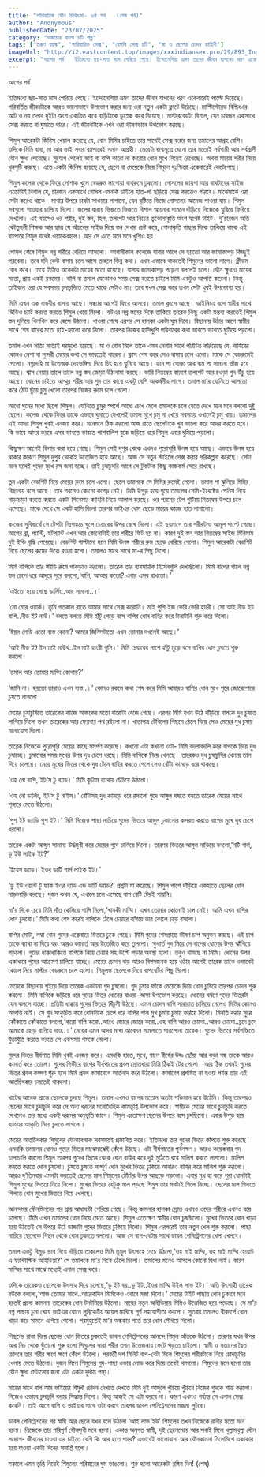 ```yaml
---
title: "পারিবারিক যৌন চিকিৎসা- ৬ষ্ঠ পর্ব   (শেষ পর্ব)"
author: "Anonymous"
publishedDate: "23/07/2025"
category: "অজাচার বাংলা চটি গল্প"
tags: ["তরুণ বয়স্ক", "পারিবারিক সেক্স", "বেঙ্গলি সেক্স চটি", "মা ও ছেলের চোদন কাহিনী"]
imageUrl: "http://i2.eastcontent.top/images/xxxindiansex.pro/29/893_Indian.jpg"
excerpt: "আগের পর্ব   ইতিমধ্যে ছয়-সাত মাস পেরিয়ে গেছে। ইন্দোনেশিয়া ভ্রমণ তাদের জীবন যাপনের ধরণ একেবারেই পাল্টে দিয়েছে। পরিবর্তিত জীবনটাকে আরও ভালোভাবে উপভোগ করার জন্য ওরা নতুন একটা ফ্লাটে উঠেছে। মাল্টিস্টোরড ব..."
---
```


আগের পর্ব


ইতিমধ্যে ছয়-সাত মাস পেরিয়ে গেছে। ইন্দোনেশিয়া ভ্রমণ তাদের জীবন যাপনের ধরণ একেবারেই পাল্টে দিয়েছে। পরিবর্তিত জীবনটাকে আরও ভালোভাবে উপভোগ করার জন্য ওরা নতুন একটা ফ্লাটে উঠেছে। মাল্টিস্টোরড বিল্ডিংএর আট ও নয় তলার দুইটা অংশ একত্রিত করে বাড়িটাকে ডুপ্লেক্স করে নিয়েছে। মাস্টারবেডটা বিশাল, যেন চারজন একসাথে সেক্স করতে বা ঘুমাতে পারে। এই জীবনটাকে এখন ওরা ভীষণভাবে উপভোগ করছে।


শিমুল আরেকটা জিনিস খেয়াল করেছে যে, বোন মিমির চাইতে তার সাথেই সেক্স করার জন্য তমালের আগ্রহ বেশি। ওদিকে মিমি বাবা, মা আর ভাই সবার ব্যাপারেই সমান আগ্রহী। মেয়েটা জন্মসূত্রে যেনো তার মতোই সর্বগামী আর সর্বগ্রাসী যৌন ক্ষুধা পেয়েছে। সুযোগ পেলেই ভাই বা বাপি কারো না কারোর ধোন মুখে নিয়েই রেখেছে। অথবা মায়ের শরীর নিয়ে খুনসুটি করছে। এতে একটা জিনিস হয়েছে যে, ছেলে বা মেয়েকে নিয়ে শিমুলে দুঃশ্চিন্তা একেবারেই কেটেগেছে।


শিমুল কলেজ থেকে ফিরে পোশাক খুলে বেডরুম লাগোয়া বাথরুমে ঢুকলো। গোসলের জায়গা আর বাথটাবের সাইজ এতোটাই বিশাল যে, চারজন একসাথে গোসল এমনকি চাইলে হাত-পা ছড়িয়ে সেক্স করতেও পারবে। মাঝেমাঝে ওরা সেটা করেও থাকে। মাথার উপরে চারটা সাওয়ার লাগানো, যেন বৃষ্টিতে ভিজে গোসলের আমেজ পাওয়া যায়। শিমুল সবগুলো শাওয়ার চালিয়ে দিলো। জলের ধারায় ভিজতে ভিজতে বিশাল আয়নার সামনে দাঁড়িয়ে নিজেকে ঘুরিয়ে ফিরিয়ে দেখলো। এই বয়সেও ওর শরীর, দুই স্তন, হিপ, তলপেট আর নিচের তৃকোনাকৃতি অংশ যথেষ্ট টাইট। দু’চারজন অতি কৌতুহলী শিক্ষক আর ছাত্র যে আঁচলের সাইড দিয়ে স্তন দেখার চেষ্ট করে, গোলাকৃতি পাছার দিকে তাকিয়ে থাকে এই ব্যাপারে শিমুল যথেষ্ট ওয়াকেবহাল। আর সে এতে মনে মনে খুশিও হয়।


গোসল শেষে শিমুল নগ্ন শরীরে বেরিয়ে আসলো। আগামীকাল কলেজে যাবার আগে সে হয়তো আর জামাকাপড় কিচ্ছুই পরবেনা। তবে যদি কেউ বাসায় চলে আসে তাহলে ভিন্ন কথা। এখন এভাবে থাকতেই শিমুলের ভালো লাগে। ফ্রীডম বোধ করে। মেয়ে মিমিও অনেকটা মায়ের মতো হয়েছে। বাসায় জামাকাপড় পড়েনা বললেই চলে। যৌন ক্ষুধাও মায়ের মতো, প্রায় একই রকমের। বাপি বা তমাল যেকোনও সময় সেক্স করতে চাইলে মিমি একটুও আপত্তি করেনা। কিন্তু তাইবলে ওরা যে সবসময় চুদাচুদিতে মেতে থাকে সেটাও না। তবে যখন সেক্স করে তখন সেটা খুবই উপভোগ্য হয়।


মিমি এখন এক বান্ধবীর বাসায় আছে। সন্ধ্যার আগেই ফিরে আসবে। তমাল ক্লাসে আছে। ডাইনিংএ বসে স্বামীর সাথে ভিডিও চ্যাট করতে করতে শিমুল খেয়ে নিলো। বউএর নগ্ন স্তনের দিকে তাকিয়ে তারেক কিছু একটা মন্তব্য করতেই শিমুল স্তন দুলিয়ে খিলখিল করে হেসে উঠলো। খাওয়া শেষে এরপর সে হালকা একটা ঘুম দিবে। বিছানায় উঠার আগে স্বামীর সাথে শেষ বারের মতো হাই-হ্যালো করে নিলো। তারপর নিজের হাসিখুশি পরিবারের কথা ভাবতে ভাবতে ঘুমিয়ে পড়লো।


তমাল এখন সত্যি সত্যিই ঘরমুখো হয়েছে। মা ও বোন মিলে তাকে এমন নেশার সাথে পরিচিত করিয়েছে যে, বাহিরের কোনও নেশা বা সুন্দরী মেয়ের কথা সে ভাবতেই পারেনা। ক্লাস শেষ করে সেও বাসায় চলে এলো। মাকে সে বেডরুমেই পেলো। নগ্নদেহি মা উত্তেজক দেহভঙ্গিমা নিয়ে চিৎ হয়ে ঘুমিয়ে আছে। ডান পা সোজা আর বাম পা সামান্য ভাঁজ হয়ে আছে। শ্বাস নেয়ার তালে তালে নগ্ন স্তন জোড়া উঠানামা করছে। ভারি নিতম্বের কারণে তলপেট আর চওড়া গুদ উঁচু হয়ে আছে। বোনের চাইতে আম্মুর শরীর আর গুদ তার কাছে একটু বেশি আকর্ষনীয় লাগে। তমাল মা’র যোনিতে আলতো করে ঠোঁট ছুঁয়ে চুমু খেলো তারপর নিজের রুমে চলে গেলো।


আধো ঘুমের মধ্যে ছিলো শিমুল। যোনিতে চুমুর স্পর্শে আধো চোখ মেলে তমালকে চলে যেতে দেখে মনে মনে বললো দুষ্টু ছেলে। কলেজ থেকে ফিরে তাকে এভাবে ঘুমাতে দেখলেই তমাল মুখে চুমু না খেয়ে সবসময় ওখানেই চুমু খায়। তমালের এই আদর শিমুল খুবই এনজয় করে। মনেমনে ঠিক করলো আজ রাতে ছেলেটাকে খুব ভালো করে আদর করতে হবে। কি ভাবে আদর করবে এসব ভাবতে ভাবতে পাশবালিশ বুকে জড়িয়ে ধরে শিমুল এবার ঘুমিয়ে পড়লো।


কিছুক্ষণ আগেই ডিনার করা হয়ে গেছে। শিমুল সেই দুপুর থেকে এখনও পুরোপুরি উলঙ্গ হয়ে আছে। এভাবে উলঙ্গ হয়ে থাকার কারণে শিমুল দুপুর থেকেই উত্তেজিত হয়ে আছে। আজ সে নতুন স্টাইলে সেক্স করার পরিকল্পনা করেছে। সেটা মনে হলেই গুদের মুখে রস জমা হচ্ছে। তাই চুদাচুদরি আগে সে টুকটাক কিছু কাজকর্ম সেরে রাখছে।


তুন একটা বেডশিট নিয়ে মেয়ের রুমে চলে এলো। ছেলে তমালকে সে মিমির রুমেই পেলো। তমাল পা ঝুলিয়ে মিমির বিছানায় বসে আছে। তার পরনেও কোনো কাপড় নেই। মিমি উপুড় হয়ে শুয়ে তমালের সেমি-ইরেক্টেড পেনিস নিয়ে নাড়াচাড়া করতে করতে একটা সিনেমার কাহিনি নিয়ে আলাপ করছে। ওর পরনের টেপ গুটিয়ে নিতম্বের উপরে চলে এসেছে। মাকে দেখে সে একট হাসি দিলো তারপর ভাইএর ধোন ছেড়ে মায়ের কাজে হাত লাগালো।


কাজের ‍সুবিধার্থে সে টেপটা নিঃশঙ্কচে খুলে চেয়ারের উপর রেখে দিলো। এই ছয়মাসে তার শরীরটাও আমূল পাল্টে গেছে। আগের ব্রা, প্যান্টি, হটপ্যান্ট এখন আর কোনোটাই তার শরীরে ফিট হয় না। কারণ দুই স্তন আর নিতম্বের সাইজ মিনিমাম দুই ইঞ্চি বৃদ্ধি পেয়েছে। বেডশিট পাল্টানো হলে মিমি উলঙ্গ শরীরে রুম ছেড়ে বেরিয়ে গেলো। শিমুল আরেকটা বেডশিট নিয়ে ছেলের রুমের দিকে রওনা হলো। তমালও সাথে সাথে মা-র পিছু নিলো।


মিমি বাপিকে তার স্টাডি রুমে পাকড়াও করলো। তারেক তার ব্যবসায়িক হিসেবগুলি দেখছিলো। মিমি বাপের গালে নগ্ন স্তন চেপে ধরে আদুরে সুরে বললো,‘বাপি, আআর কতো? এবার এসব রাখতো।’

‘এইতো হয়ে গেছে ডার্লিং..আর সামান্য..।’

‘নো মোর ওয়ার্ক। তুমি গতকাল রাতে আমার সাথে সেক্স করোনি। মাই পুশি ইজ ভেরি ভেরি হাংরী। সো আই নীড ইট বাপি..নীড ইট নাউ।’ বলতে বলতে মিমি হাঁটু গেড়ে বসে বাপির ধোন বাহির করে টানাটানি শুরু করে দিলো।

‘ইয়াং লেডি এতো ব্যস্ত কেনো? আমার জিনিসটাতো এখন তোমার দখলেই আছে।’

‘আই নীড ইট ইন মাই মাউথ..ইন মাই হাংরী পুসি।’ মিমি চেয়ারের পাশে হাঁটু মুড়ে বসে বাপির ধোন চুষতে শুরু করলো।

‘তমাল আর তোমার মাম্মি কোথায়?’

‘জানি না। হয়তো তারাও এখন ব্যস্ত..।’ কোনও রকমে কথা শেষ করে মিমি আবারও বাপির ধোন মুখে পুরে জোরেশোরে চুষতে লাগলো।


মেয়ের চুষাচুষিতে তারেকের কাজে আজকের মতো বারোটা বেজে গেছে। এরপর মিমি যখন উঠে দাঁড়িয়ে বাপকে দুধ চুষতে লাগিয়ে দিলো তখন তারেকের আর ফেরবার পথ রইলো না। খাতাপত্র টেবিলের পিছনে ঠেলে দিয়ে সেও মেয়ের দুধ চুষায় মনোযোগ দিলো।


তারেক নিজেকে পুরোপুরি মেয়ের কাছে সমর্পণ করেছে। কখনো এটা কখনো ওটা- মিমি বদলাবদলি করে বাপকে দিয়ে দুধ চুষাচ্ছে। চুষানোর সময় মুখের উপর দুধ চেপে ধরছে। মিমি বাপিকে নিয়ে খেলছে। তারেকও দুধ চুষাচুষির খেলায় তাল দিয়ে চলেছে। মেয়ে মুখের ভিতর থেকে দুধ টেনে বাহির করতে গেলে সেও বোঁটা কামড়ে ধরে থাকছে।


‘ওহ নো বাপি, ইট’স টু ব্যাড।’ মিমি কৃত্রিম ব্যাথায় চেঁচিয়ে উঠলো।

‘ওহ নো ডার্লিং, ইট’স টু নাইস।’ বোঁটাসহ দুধ কামড়ে ধরে রসালো গুদে আঙ্গুল ঘষতে ঘষতে তারেক মেয়ের সাথে শৃঙ্গারে মেতে উঠলো।

‘পুশ ইট ড্যাডি পুশ ইট।’ মিমি নিজেও পাছা নাচিয়ে গুদের ভিতরে আঙ্গুল ঢুকানোর কসরত করতে বাপের মুখে দুধ চেপে ধরলো।

তারেক একটা আঙ্গুল সামান্য উর্দ্ধমুখী করে মেয়ের গুদে চালিয়ে দিলো। তারপর ভিতরে আঙ্গুল নাড়িয়ে বললো,’নটি গার্ল, ডু ইউ লাইক ইট?’

‘ইয়েস ড্যাড। ইওর ডার্টি গার্ল লাইক ইট।’

‘ডু ইউ ওয়ান্ট টু ফাক ইওর ব্যাড এন্ড ডার্টি ড্যাড?’ প্রশ্নটা মা করেছে। শিমুল পাশে দাঁড়িয়ে একহাতে ছেলের ধোন নাড়ানাড়ি করছে। দুজন কখন যে, এখানে চলে এসেছে বাপ বেটি টেরই পায়নি।

মা’র দিকে চেয়ে মিমি দাঁত কেলিয়ে গালি দিলো,‘খানকী মাম্মি। এখন তোমার কোনোই চান্স নেই। আমি এখন বাপির ধোন চুদবো।’ মিমি কথা শেষ করেই বাপিকে ঠেলে চেয়ারে বসিয়ে তার কোলে চড়ে বসলো।


বাপির মোটা, লম্বা ধোন গুদের এক্কেবারে ভিতরে ঢুকে গেছে। মিমি গুদের শেষপ্রান্তে ভীষণ চাপ অনুভব করছে। এই চাপ তাকে ব্যাথা না দিয়ে বরং আরও কামার্ত আর উত্তেজিত করে তুললো। ক্ষুধার্ত গুদ নিয়ে সে বাপের ধোনের উপর ঝাঁপিয়ে পড়লো। গুদের ধাক্কাধাক্কিতে বাপিকে নিয়ে চেয়ার সহ উল্টে পড়ার অবস্থা হলো। তবুও থামছে না মিমি। ধোনের উপর একাধারে গুদের আক্রমণ চালিয়ে যাচ্ছে। মেয়ের চোদন ঝড় আরও বিপদজনক হয়ে ওঠার আগেই তারেক তাকে ওভাবেই কোলে নিয়ে মাস্টার বেডরুমে চলে এলো। শিমুলও ছেলেকে নিয়ে বাপবেটির পিছু নিলো।


মেয়েকে বিছানায় শুইয়ে দিয়ে তারেক একটানা গুদ চুষলো। গুদ চুষার ফাঁকে মেয়েকে দিয়ে ধোন চুষিয়ে তারপর চোদন শুরু করলো। মিমি বাপিকে জড়িয়ে ধরে গুদের ভিতর ধোনের যাওয়া-আসা উপভোগ করছে। ধোনের ঘর্ষণে গুদের ভিতরটা যেন ঝলসে যাচ্ছে। প্রতিটা ধাক্কায় গুদের ভিতরে খিঁচুনী উঠছে। এমন চোদন বাপি সারারাত চালিয়ে গেলেও মিমির কোনও আপত্তি নাই। সে গুদ সংকুচিত করে ধোনটাকে চেপে ধরে বাপির গাল মুখ চুমায় চুমায় ভরিয়ে দিলো। মিনতি করার সুরে কোঁকাতে কোঁকাতে বললো,‘করো বাপি করো..আরও জোরে জোরে করো..ওহ বাপি আরও চোদো..আরও চোদো..চুদে চুদে আমাকে হোড় বানিয়ে দাও..।’ মেয়ের এমন আদর মাখা আবেদন সামলাতে পারলোনা তারেক। গুদের ভিতরে সর্বশক্তিতে ঘুঁতাঘুঁতি করতে করতে সে একসময় থমকে গেলো।


গুদের ভিতর বীর্যপাত মিমি খুবই এনজয় করে। এমনকি হাতে, মুখে, গালে বীর্যের উষ্ণ ছোঁয়া আর কড়া গন্ধ তাকে আরও কামার্ত করে তোলে। গুদের গিভীরে বাপের বীর্যপাতের প্রবল স্রোতধারা মিমি ঠিকই টের পেলো। আর ঠিক তখনই গুদের ভিতর প্রবল কম্পণ শুরু হলে মিমি প্রবল কামাবেগে আর্তনাদ করে উঠলো। কামাবেগ প্রশমিত না হওয়া পর্যন্ত তার এই আর্তচিৎকার চলতেই থাকলো।


খাটের আরেক প্রান্তে ছেলেকে চুদছে শিমুল। তমাল এখনও বাপের মতোন অতটা শক্তিমান হয়ে উঠেনি। কিন্তু তারপরও ছেলের সাথে চুদাচুদি করে সে অন্য ধরনের মনোদৈহিক কামতৃপ্তি উপভোগ করে। স্বামীকে মেয়ের সাথে চুদাচুদি করতে দেখলেও তার মধ্যে একই ধরনের অনুভূতি জাগে। শিমুল এতোক্ষণ ছেলের উপরে বসে চুদছিলো। এবার উপুড় হয়ে ব্যাংএর আকৃতি নিয়ে চুদতে লাগলো।


মেয়ের আর্তচিৎকার শিমুলের যৌনাবেগকে সবসময়ই প্রভাবিত করে। ইতিমধ্যে তার গুদের ভিতর কাঁপতে শুরু করেছে। এমনকি তমালের ধোনও গুদের ভিতর মাঝেমাঝেই কেঁপে উঠছে। এটা বীর্যপাতের পূর্বলক্ষণ। আরও কয়েকবার গুদ চালাচালি করলো শিমুল তারপর গুদের ভিতর থেকে ধোন বাহির করে দুই মুঠিতে ধরে মালিশ করতে লাগলো। মালিশ করতে করতে ধোন চুষলো। চুষতে চুষতে সম্পূর্ণ ধোন মুখের ভিতর ঢুকিয়ে আবারও বাহির করে মালিশ শুরু করলো। আরও দু’তিনবার এমনটা করতেই ছেলের মাল শিমুলের ঠোঁটের উপর আছড়ে পড়লো। এবার মুখ হা করে পুরা ধোনটাই শিমুল মুখের ভিতরে নিয়ে নিলো। মুখের ভিতরে যেটুকু মাল পড়ছে শিমুল তার সবটাই গিলে নিচ্ছে। ছেলের মাল গিলতে গিলতে ধোন মুখের ভিতরে নিয়ে খেলছে।


আনন্দময় যৌনমিলনের পর প্রায় আধাঘন্টা পেরিয়ে গেছে। কিন্তু কামনার হালকা স্রোত এখনও ওদের শরীরে এখনও বয়ে চলেছে। মিমি এখন তমালের ধোন নিয়ে মেতে আছে। শিমুল এতোক্ষণ স্বামীর ধোন চুষছিলো। মুখের ভিতরে ধোন খাড়া হয়ে উঠতেই সে উপরে উঠে ডান্ডাটা গুদের ভিতরে ঢুকিয়ে নিলো। শিমুল এরপরেই তার নতুন খেল শুরু করলো। পাছা নাচিয়ে ছেলেকে পিছন থেকে ধোন ঢুকাতে বললো। আজ সে বাপ-বেটার সাথে ডাবল পেনিট্রেশনের খেলা খেলবে।


তমাল একটু বিমুড় ভাব নিয়ে দাঁড়িয়ে তাকলেও মিমি তুমুল উৎসাহে নেচে উঠলো,‘ওহ মাই মাম্মি, ওহ মাই মাম্মি হোয়াট এ ফ্যান্টাস্টিক আইডিয়া?’ সে তমালকে মা’র দিকে ঠেলে দিলো। তমালের মনেও আসলে কোনো দ্বিধা নাই। কারণ মাম্মির সাথে মাঝে মধ্যেই এনাল সেক্স করে।


ওদিকে তারেকও ছেলেকে উৎসাহ দিয়ে চলেছে,‘ডু ইট বয়..ডু ইট..ইওর মাম্মি উইল লাভ ইট।’ অতি উৎসাহী তারেক বউকে বললো,‘আজ তোমার সাথে..আরেকদিন মিমিকেও এবাবে মজা দিবো।’ মেয়ের টাইট পাছায় ধোন ঢুকাবে মনে হতেই প্রচন্ড কামনায় তারেকের ধোন টনটনিয়ে উঠলো। মায়ের নতুন আইডিয়ায় মিমিও উত্তেজিত হয়ে পড়েছে। সে মা’র নগ্ন পাছায় চুমা খেয়ে ভাইএর ধোনে লুব্রিকেটিং অয়েল মাখিয়ে পূর্ণ সহযোগীতা করলো। সুতরাং তমালও বীরদর্পে ধোন খাড়া করে সামনে এগিয়ে গেলো। পরমূহুর্তেই মা’র অন্ধকার গর্তে তার ধোন সেঁধিয়ে দিলো।


পিছনের রাস্তা দিয়ে ছেলের ধোন ভিতরে ঢুকতেই ডাবল পেনিট্রেশনের আনন্দে শিমুল আঁতকে উঠলো। তারপর যখন উপর আর নিচ থেকে ঘুঁতানো শুরু হলো শিমুলের সারা শরীর তখন উত্তেজনায় ফেটে পড়তে চাইলো। স্বামী ও সন্তানের দ্বৈত চোদনে তার শরীর ক্ষণে ক্ষণে কেঁপে উঠলো। পরবর্তী দশ মিনিট বাপ-বেটা মিলে শিমুলের শরীরটাকে নিয়ে চোদাচুদির খেলায় মেতে উঠলো। দুজন মিলে শিমুলের গুদ-পাছা ওভার লোড করে দিয়ে তবেই থামলো। শিমুলের মনে হলো তার যৌন ক্ষুধা মেটানোর জন্য এটা একটা দুর্দান্ত পন্থা।


মায়ের সাথে বাপ আর ভাইয়ের দ্বিমুখী চোদন দেখতে দেখতে মিমি দুই আঙ্গুলে খুঁচিয়ে খুঁচিয়ে নিজের গুদকে শান্ত করলো। নিজেও ওভাবে চুদাচুদি করার সিদ্ধান্ত নিলো। কিন্তু আজই সে এটা করবে না। কারণ এখনও পর্য্যন্ত সে এনাল সেক্স করেনি। তাই আগে বাপি ‍ও ভাইয়ার সাথে ওটা করবে তারপর ডাবল পেনিট্রেশনের মজমা লুটবে।


ডাবল পেনিট্রেশনের পর স্বামী আর ছেলে যখন বলে উঠলো ‘আই লাভ ইউ’ শিমুলের তখন নিজেকে রানীর মতো মনে হলো। নিজেকে তার পরিপূর্ণ যৌনসুখী মনে হলো। একান্ত অনুগত স্বামী, দুই ছেলেমেয়ে আর সবাই মিলে খুল্লামখুল্লা যৌন সম্ভোগ- জীবনের চাওয়া এর চাইতে বেশি কি আর হতে পারে? এভাবেই ভালোবাসা আর যৌনকামনা মিলেমিশে একাকার হয়ে যাওয়া একটা দিনের সমাপ্তি হলো।


সকালে এমন তৃপ্তি নিয়েই শিমুলের পরিবারের ঘুম ভাঙলো। শুরু হলো আরেকটা রঙ্গিন দিন! (শেষ)
